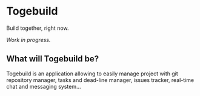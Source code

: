 # Togebuild

Build together, right now.

_Work in progress._


## What will Togebuild be?

Togebuild is an application allowing to easily manage project with git repository manager, tasks and dead-line manager, issues tracker, real-time chat and messaging system...
